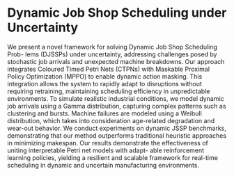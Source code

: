 # Dynamic Job Shop Scheduling under Uncertainty
 We present a novel framework for solving Dynamic Job Shop Scheduling Prob- lems (DJSSPs) under uncertainty, addressing challenges posed by stochastic job arrivals and unexpected machine breakdowns. Our approach integrates Coloured Timed Petri Nets (CTPNs) with Maskable Proximal Policy Optimization (MPPO) to enable dynamic action masking. This integration allows the system to rapidly adapt to disruptions without requiring retraining, maintaining scheduling efficiency in unpredictable environments. To simulate realistic industrial conditions, we model dynamic job arrivals using a Gamma distribution, capturing complex patterns such as clustering and bursts. Machine failures are modeled using a Weibull distribution, which takes into consideration age-related degradation and wear-out behavior. We conduct experiments on dynamic JSSP benchmarks, demonstrating that our method outperforms traditional heuristic approaches in minimizing makespan. Our results demonstrate the effectiveness of uniting interpretable Petri net models with adapt- able reinforcement learning policies, yielding a resilient and scalable framework for real-time scheduling in dynamic and uncertain manufacturing environments.
